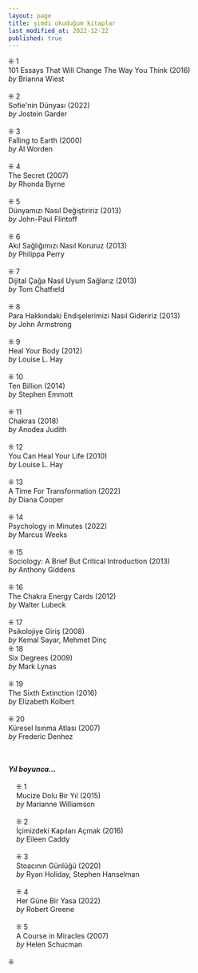 ```yaml
---
layout: page  
title: şimdi okuduğum kitaplar  
last_modified_at: 2022-12-22
published: true  
---
```


⁜ 1  
101 Essays That Will Change The Way You Think (2016)  
<i>by</i> Brianna Wiest  
<br />
⁜ 2  
Sofie'nin Dünyası (2022)  
<i>by</i> Jostein Garder  
<br />
⁜ 3  
Falling to Earth (2000)  
<i>by</i> Al Worden  
<br />
⁜ 4  
The Secret (2007)  
<i>by</i> Rhonda Byrne  
<br />
⁜ 5  
Dünyamızı Nasıl Değiştiririz (2013)  
<i>by</i> John-Paul Flintoff  
<br />
⁜ 6  
Akıl Sağlığımızı Nasıl Koruruz (2013)  
<i>by</i> Philippa Perry  
<br />
⁜ 7  
Dijital Çağa Nasıl Uyum Sağlarız (2013)  
<i>by</i> Tom Chatfıeld   
<br />
⁜ 8  
Para Hakkındaki Endişelerimizi Nasıl Gideririz (2013)  
<i>by</i> John Armstrong  
<br />
⁜ 9  
Heal Your Body (2012)  
<i>by</i> Louise L. Hay  
<br />
⁜ 10  
Ten Billion (2014)  
<i>by</i> Stephen Emmott  
<br />
⁜ 11  
Chakras (2018)  
<i>by</i> Anodea Judith  
<br />
⁜ 12  
You Can Heal Your Life (2010)  
<i>by</i> Louise L. Hay  
<br />
⁜ 13  
A Time For Transformation (2022)  
<i>by</i> Diana Cooper  
<br />
⁜ 14  
Psychology in Minutes  (2022)  
<i>by</i> Marcus Weeks  
<br />
⁜ 15  
Sociology: A Brief But Critical Introduction (2013)  
<i>by</i> Anthony Giddens  
<br />
⁜ 16  
The Chakra Energy Cards (2012)  
<i>by</i> Walter Lubeck  
<br />
⁜ 17  
Psikolojiye Giriş (2008)  
<i>by</i> Kemal Sayar, Mehmet Dinç  
⁜ 18  
Six Degrees (2009)  
<i>by</i> Mark Lynas  
<br />
⁜ 19  
The Sixth Extinction (2016)  
<i>by</i> Elizabeth Kolbert  
<br />
⁜ 20  
Küresel Isınma Atlası (2007)  
<i>by</i> Frederic Denhez  
<br />
&nbsp;  

<i><b>Yıl boyunca...</b></i>  
<br />
&nbsp; &nbsp; ⁜ 1  
&nbsp; &nbsp; Mucize Dolu Bir Yıl (2015)  
&nbsp; &nbsp; <i>by</i> Marianne Williamson  
<br />
&nbsp; &nbsp; ⁜ 2    
&nbsp; &nbsp; İçimizdeki Kapıları Açmak (2016)  
&nbsp; &nbsp; <i>by</i> Eileen Caddy  
<br />
&nbsp; &nbsp; ⁜ 3  
&nbsp; &nbsp; Stoacının Günlüğü (2020)  
&nbsp; &nbsp; <i>by</i> Ryan Holiday, Stephen Hanselman  
<br />
&nbsp; &nbsp; ⁜ 4  
&nbsp; &nbsp; Her Güne Bir Yasa (2022)  
&nbsp; &nbsp; <i>by</i> Robert Greene    
<br />
&nbsp; &nbsp; ⁜ 5  
&nbsp; &nbsp; A Course in Miracles (2007)  
&nbsp; &nbsp; <i>by</i> Helen Schucman    
<br />
⁜  
 
